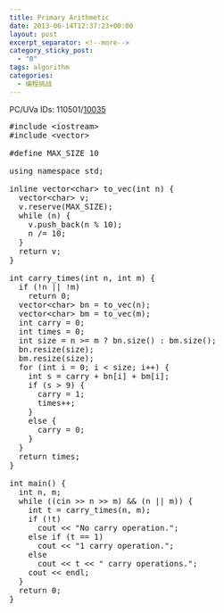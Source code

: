 ```yaml
---
title: Primary Arithmetic
date: 2013-06-14T12:37:23+00:00
layout: post
excerpt_separator: <!--more-->
category_sticky_post:
  - "0"
tags: algorithm
categories:
  - 编程挑战
---
```

PC/UVa IDs: 110501/<a href="http://uva.onlinejudge.org/index.php?option=com_onlinejudge&#038;Itemid=8&#038;page=show_problem&#038;problem=976" target="_blank">10035</a>

<!--more-->

<pre class="brush: cpp; title: ; notranslate" title="">#include &lt;iostream&gt;
#include &lt;vector&gt;

#define MAX_SIZE 10

using namespace std;

inline vector&lt;char&gt; to_vec(int n) {
  vector&lt;char&gt; v;
  v.reserve(MAX_SIZE);
  while (n) {
    v.push_back(n % 10);
    n /= 10;
  }
  return v;
}

int carry_times(int n, int m) {
  if (!n || !m)
    return 0;
  vector&lt;char&gt; bn = to_vec(n);
  vector&lt;char&gt; bm = to_vec(m);
  int carry = 0;
  int times = 0;
  int size = n &gt;= m ? bn.size() : bm.size();
  bn.resize(size);
  bm.resize(size);
  for (int i = 0; i &lt; size; i++) {
    int s = carry + bn[i] + bm[i];
    if (s &gt; 9) {
      carry = 1;
      times++;
    }
    else {
      carry = 0;
    }
  }
  return times;
}

int main() {
  int n, m;
  while ((cin &gt;&gt; n &gt;&gt; m) && (n || m)) {
    int t = carry_times(n, m);
    if (!t)
      cout &lt;&lt; "No carry operation.";
    else if (t == 1)
      cout &lt;&lt; "1 carry operation.";
    else
      cout &lt;&lt; t &lt;&lt; " carry operations.";
    cout &lt;&lt; endl;
  }
  return 0;
}
</pre>

<div class="addtoany_share_save_container addtoany_content_bottom">
  <div class="a2a_kit a2a_kit_size_32 addtoany_list a2a_target" id="wpa2a_33">
    <a class="a2a_button_facebook" href="http://www.addtoany.com/add_to/facebook?linkurl=http%3A%2F%2Fkuangtong.me%2F2013%2F06%2F14%2Fprimary-arithmetic%2F&linkname=Primary%20Arithmetic" title="Facebook" rel="nofollow" target="_blank"></a><a class="a2a_button_twitter" href="http://www.addtoany.com/add_to/twitter?linkurl=http%3A%2F%2Fkuangtong.me%2F2013%2F06%2F14%2Fprimary-arithmetic%2F&linkname=Primary%20Arithmetic" title="Twitter" rel="nofollow" target="_blank"></a><a class="a2a_button_google_plus" href="http://www.addtoany.com/add_to/google_plus?linkurl=http%3A%2F%2Fkuangtong.me%2F2013%2F06%2F14%2Fprimary-arithmetic%2F&linkname=Primary%20Arithmetic" title="Google+" rel="nofollow" target="_blank"></a><a class="a2a_button_sina_weibo" href="http://www.addtoany.com/add_to/sina_weibo?linkurl=http%3A%2F%2Fkuangtong.me%2F2013%2F06%2F14%2Fprimary-arithmetic%2F&linkname=Primary%20Arithmetic" title="Sina Weibo" rel="nofollow" target="_blank"></a><a class="a2a_dd addtoany_share_save" href="https://www.addtoany.com/share_save"></a>
  </div>
</div>